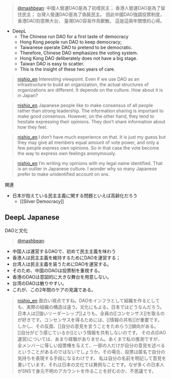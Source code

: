 
> [@mashbean](https://twitter.com/mashbean/status/1654148076179783681?s=20): 中國人營運DAO是為了初嚐民主；
> 香港人營運DAO是為了留住民主；
> 台灣人營運DAO是為了偽裝民主。
> 因此中國DAO強調投票制度，
> 香港DAO刻意無大台，
> 臺灣DAO容易作鳥獸散。
> 這是這兩年關懷的心得。
- DeepL
    - The Chinese run DAO for a first taste of democracy
    - Hong Kong people run DAO to keep democracy;
    - Taiwanese operate DAO to pretend to be democratic.
    - Therefore, Chinese DAO emphasizes the voting system.
    - Hong Kong DAO deliberately does not have a big stage.
    - Taiwan DAO is easy to scatter.
    - This is the insight of these two years of care.

> [nishio_en](https://twitter.com/nishio_en/status/1654415998869712896) Interesting viewpoint. Even if we use DAO as an infrastructure to build an organization, the actual structures of organizations are different. It depends on the culture. How about it is in Japan?

> [nishio_en](https://twitter.com/nishio_en/status/1654417413134495749) Japanese people like to make consensus of all people rather than strong leadership. The information sharing is important to make good consensus. However, on the other hand, they tend to hesitate expressing their opinions. They don’t share information about how they feel.

> [nishio_en](https://twitter.com/nishio_en/status/1654418623858089984) I don’t have much experience on that. It is just my guess but they may give all members equal amount of vote power, and only a few people express own opinions. So in that case the vote become the way to express own feelings anonymously.

> [nishio_en](https://twitter.com/nishio_en/status/1654419896497995776) I’m writing my opinions with my legal name identified. That is an outlier in Japanese culture. I wonder why so many Japanese prefer to make unidentified account on sns.

関連
- 日本が抱えている民主主義に関する問題といえば高齢化だろう
    - [[Silver Democracy]]

## DeepL Japanese
DAOと文化
> [@mashbean](https://twitter.com/mashbean/status/1654148076179783681?s=20):
- 中国人は運営するDAOで、初めて民主主義を味わう
- 香港人は民主主義を維持するためにDAOを運営する；
- 台湾人は民主主義を装うためにDAOを運営する。
- そのため、中国のDAOは投票制を重視する。
- 香港のDAOは意図的に大きな舞台を用意しない。
- 台湾のDAOは散りやすい。
- これが、この2年間のケアの見識である。

> [nishio_en](https://twitter.com/nishio_en/status/1654415998869712896) 面白い視点ですね。DAOをインフラとして組織を作るとしても、実際の組織の構造は違う。文化にもよる。日本ではどうなんだろう。
> 日本人は[[強いリーダーシップ]]よりも、全員の[[コンセンサス]]を取るのが好きです。コンセンサスを得るためには、[[情報の共有]]が重要です。しかし、その反面、[[自分の意見を言うことをためらう]]傾向がある。[[自分がどう感じているか]]という情報を共有しないのです。
> その点(DAO運営)については、あまり経験がありません。あくまで私の推測ですが、全メンバーに等しい投票権を与えて、一部の人だけが自分の意見を述べるということがあるのではないでしょうか。その場合、投票は匿名で自分の気持ちを表現する手段になるわけです。
> 私は自分の名前を明記して意見を書いています。それは日本の文化では異例なことです。なぜ多くの日本人がSNSで身元不明のアカウントを作ることを好むのか、不思議です。
